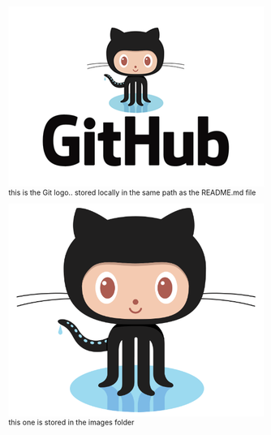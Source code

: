 ![GIT KITTY](github-logo-tile.png)
this is the Git logo.. stored locally in the same path as the README.md file

![GIT KITTY](https://github.com/ragia-abdallah/Lab-2-VC/blob/main/images/Octocat.png)
this one is stored in the images folder